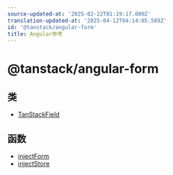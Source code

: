 ```yaml
---
source-updated-at: '2025-02-22T01:19:17.000Z'
translation-updated-at: '2025-04-12T04:14:05.589Z'
id: '@tanstack/angular-form'
title: Angular参考
---
```

<!-- 请勿编辑：此页面由类型注释自动生成 -->

# @tanstack/angular-form

## 类

- [TanStackField](classes/tanstackfield.md)

## 函数

- [injectForm](functions/injectform.md)
- [injectStore](functions/injectstore.md)
